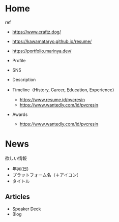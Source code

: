 # Home

ref

- https://www.craftz.dog/
- https://kawamataryo.github.io/resume/
- https://portfolio.marinya.dev/

- Profile
- SNS
- Description
- Timeline（History, Career, Education, Experience）
  - https://www.resume.id/pvcresin
  - https://www.wantedly.com/id/pvcresin
- Awards
  - https://www.wantedly.com/id/pvcresin

# News

欲しい情報

- 年月(日)
- プラットフォーム名（＋アイコン）
- タイトル

## Articles

- Speaker Deck
- Blog
